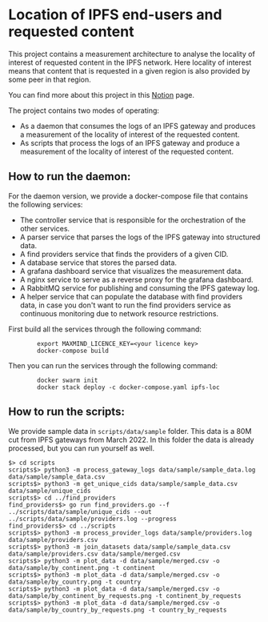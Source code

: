 # Location of IPFS end-users and requested content

This project contains a measurement architecture to analyse the locality of interest of requested content in the IPFS network.
Here locality of interest means that content that is requested in a given region is also provided by some peer in that region.



You can find more about this project in this [Notion](https://www.notion.so/pl-strflt/Location-of-IPFS-end-users-and-requested-content-7668e98a725d4eea9f36fcafaabe7120) page.

The project contains two modes of operating:
- As a daemon that consumes the logs of an IPFS gateway and produces a measurement of the locality of interest of the requested content.
- As scripts that process the logs of an IPFS gateway and produce a measurement of the locality of interest of the requested content.

## How to run the daemon:
For the daemon version, we provide a docker-compose file that contains the following services:
- The controller service that is responsible for the orchestration of the other services.
- A parser service that parses the logs of the IPFS gateway into structured data.
- A find providers service that finds the providers of a given CID.
- A database service that stores the parsed data.
- A grafana dashboard service that visualizes the measurement data.
- A nginx service to serve as a reverse proxy for the grafana dashboard.
- A RabbitMQ service for publishing and consuming the IPFS gateway log.
- A helper service that can populate the database with find providers data, in case you don't want to run the find providers service as continuous monitoring due to network resource restrictions.

First build all the services through the following command:
``` 
        export MAXMIND_LICENCE_KEY=<your licence key>
        docker-compose build        
```

Then you can run the services through the following command:
```
        docker swarm init
        docker stack deploy -c docker-compose.yaml ipfs-loc
```


## How to run the scripts:

We provide sample data in ``scripts/data/sample`` folder.
This data is a 80M cut from IPFS gateways from March 2022.
In this folder the data is already processed, but you can run yourself as well.

```
$> cd scripts
scripts$> python3 -m process_gateway_logs data/sample/sample_data.log data/sample/sample_data.csv
scripts$> python3 -m get_unique_cids data/sample/sample_data.csv data/sample/unique_cids
scripts$> cd ../find_providers
find_providers$> go run find_providers.go --f ../scripts/data/sample/unique_cids --out ../scripts/data/sample/providers.log --progress
find_providers$> cd ../scripts
scripts$> python3 -m process_provider_logs data/sample/providers.log data/sample/providers.csv
scripts$> python3 -m join_datasets data/sample/sample_data.csv data/sample/providers.csv data/sample/merged.csv
scripts$> python3 -m plot_data -d data/sample/merged.csv -o data/sample/by_continent.png -t continent
scripts$> python3 -m plot_data -d data/sample/merged.csv -o data/sample/by_country.png -t country
scripts$> python3 -m plot_data -d data/sample/merged.csv -o data/sample/by_continent_by_requests.png -t continent_by_requests
scripts$> python3 -m plot_data -d data/sample/merged.csv -o data/sample/by_country_by_requests.png -t country_by_requests
```


